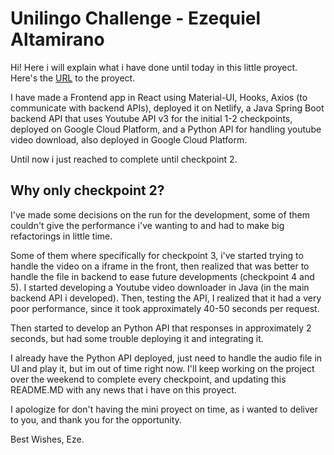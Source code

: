 # Unilingo Challenge - Ezequiel Altamirano

Hi! Here i will explain what i have done until today in this little proyect.
Here's the [URL](https://lucky-pixie-a4b93c.netlify.app) to the proyect.

I have made a Frontend app in React using Material-UI, Hooks, Axios (to communicate with backend APIs), deployed it on Netlify, a Java Spring Boot backend API that uses Youtube API v3 for the initial 1-2 checkpoints, deployed on Google Cloud Platform, and a Python API for handling youtube video download, also deployed in Google Cloud Platform.

Until now i just reached to complete until checkpoint 2. 

## Why only checkpoint 2? 
I've made some decisions on the run for the development, some of them couldn't give the performance i've wanting to and had to make big refactorings in little time.

Some of them where specifically for checkpoint 3, i've started trying to handle the video on a iframe in the front, then realized that was better to handle the file in backend to ease future developments (checkpoint 4 and 5).
I started developing a Youtube video downloader in Java (in the main backend API i developed). Then, testing the API, I realized that it had a very poor performance, since it took approximately 40-50 seconds per request.

Then started to develop an Python API that responses in approximately 2 seconds, but had some trouble deploying it and integrating it.

I already have the Python API deployed, just need to handle the audio file in UI and play it, but im out of time right now.
I'll keep working on the project over the weekend to complete every checkpoint, and updating this README.MD with any news that i have on this proyect.

I apologize for don't having the mini proyect on time, as i wanted to deliver to you, and thank you for the opportunity.

Best Wishes, Eze.



